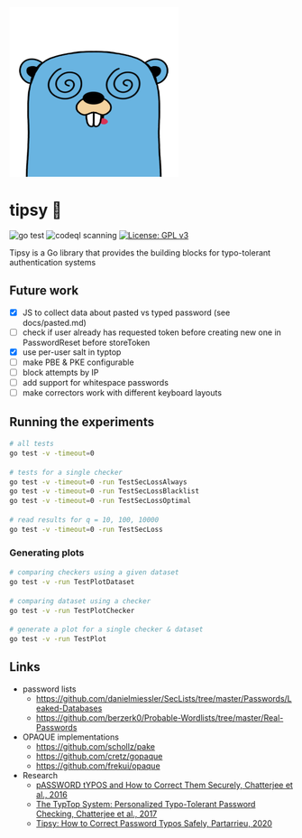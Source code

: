 <img src="static/images/gopher.png" alt="tipsy gopher" width="300" height="300"/>

# tipsy 🍻
![go test](https://github.com/ppartarr/tipsy/actions/workflows/go.yml/badge.svg)
![codeql scanning](https://github.com/ppartarr/tipsy/actions/workflows/codeql-analysis.yml/badge.svg)
[![License: GPL v3](https://img.shields.io/badge/License-GPLv3-blue.svg)](https://www.gnu.org/licenses/gpl-3.0)

Tipsy is a Go library that provides the building blocks for typo-tolerant authentication systems

## Future work

- [x] JS to collect data about pasted vs typed password (see docs/pasted.md)
- [ ] check if user already has requested token before creating new one in PasswordReset before storeToken
- [x] use per-user salt in typtop
- [ ] make PBE & PKE configurable
- [ ] block attempts by IP
- [ ] add support for whitespace passwords
- [ ] make correctors work with different keyboard layouts

## Running the experiments
```bash
# all tests
go test -v -timeout=0

# tests for a single checker
go test -v -timeout=0 -run TestSecLossAlways
go test -v -timeout=0 -run TestSecLossBlacklist
go test -v -timeout=0 -run TestSecLossOptimal

# read results for q = 10, 100, 10000
go test -v -timeout=0 -run TestSecLoss
```

### Generating plots
```bash
# comparing checkers using a given dataset
go test -v -run TestPlotDataset

# comparing dataset using a checker
go test -v -run TestPlotChecker

# generate a plot for a single checker & dataset
go test -v -run TestPlot
```


## Links
* password lists
    * https://github.com/danielmiessler/SecLists/tree/master/Passwords/Leaked-Databases
    * https://github.com/berzerk0/Probable-Wordlists/tree/master/Real-Passwords
* OPAQUE implementations
    * https://github.com/schollz/pake
    * https://github.com/cretz/gopaque
    * https://github.com/frekui/opaque
* Research
    * [pASSWORD tYPOS and How to Correct Them Securely, Chatterjee et al., 2016](https://ieeexplore.ieee.org/document/7546536)
    * [The TypTop System: Personalized Typo-Tolerant Password Checking, Chatterjee et al., 2017](https://eprint.iacr.org/2017/810.pdf)
    * [Tipsy: How to Correct Password Typos Safely, Partarrieu, 2020](https://delaat.net/rp/2020-2021/p67/report.pdf)